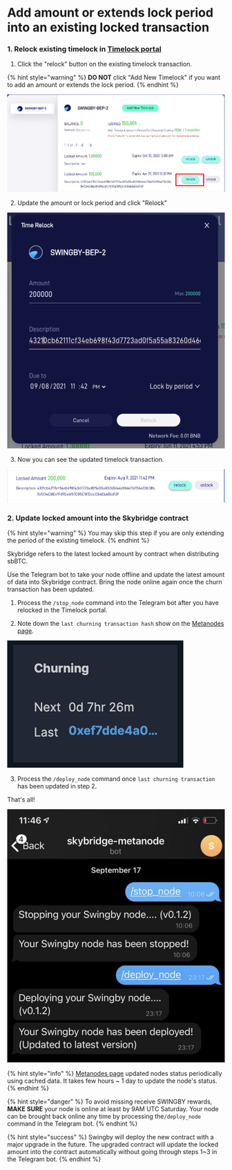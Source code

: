 # Add amount or extends lock period into an existing locked transaction

### 1. Relock existing timelock in [Timelock portal](https://timelock.swingby.network/)

1. Click the "relock" button on the existing timelock transaction. 

{% hint style="warning" %}
**DO NOT**  click "Add New Timelock" if you want to add an amount or extends the lock period.
{% endhint %}

![](../../.gitbook/assets/image%20%289%29.png)

2. Update the amount or lock period and click "Relock"

![](../../.gitbook/assets/image%20%2816%29.png)

3. Now you can see the updated timelock transaction.

![](../../.gitbook/assets/image%20%2819%29.png)



### 2. Update locked amount into the Skybridge contract

{% hint style="warning" %}
You may skip this step if you are only extending the period of the existing timelock.
{% endhint %}

Skybridge refers to the latest locked amount by contract when distributing sbBTC.

Use the Telegram bot to take your node offline and update the latest amount of data into Skybridge contract. Bring the node online again once the churn transaction has been updated.

1. Process the `/stop_node` command into the Telegram bot after you have relocked in the Timelock portal.

2. Note down the `last churning transaction hash` show on the [Metanodes page](https://skybridge.info/metanodes?bridge=btc_erc).

![](../../.gitbook/assets/image%20%2838%29.png)

3. Process the `/deploy_node` command once `last churning transaction` has been updated in step 2.

That's all! 

![](../../.gitbook/assets/image%20%2837%29.png)

{% hint style="info" %}
[Metanodes page](https://skybridge.info/metanodes?bridge=btc_erc) updated nodes status periodically using cached data. It takes few hours ~ 1 day to update the node's status. 
{% endhint %}

{% hint style="danger" %}
To avoid missing receive SWINGBY rewards, **MAKE SURE** your node is online at least by 9AM UTC Saturday. Your node can be brought back online any time by processing the`/deploy_node` command in the Telegram bot.
{% endhint %}

{% hint style="success" %}
Swingby will deploy the new contract with a major upgrade in the future. The upgraded contract will update the locked amount into the contract automatically without going through steps 1~3 in the Telegram bot.
{% endhint %}

